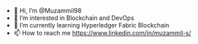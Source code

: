 - 👋 Hi, I’m @Muzammil98
- 👀 I’m interested in Blockchain and DevOps
- 🌱 I’m currently learning Hyperledger Fabric Blockchain 
- 📫 How to reach me https://www.linkedin.com/in/muzammil-s/
